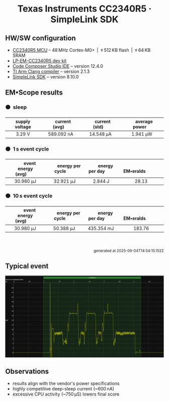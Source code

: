 
<h1 align="center">Texas Instruments CC2340R5 · SimpleLink SDK</h1>

## HW/SW configuration

* [CC2340R5 MCU](https://www.ti.com/product/CC2340R5) &ndash; 48&thinsp;MHz Cortex-M0+ &thinsp;|&thinsp; &le;&thinsp;512&thinsp;KB flash &thinsp;|&thinsp; &le;&thinsp;64&thinsp;KB SRAM
* [LP-EM-CC2340R5 dev kit](https://www.ti.com/tool/LP-EM-CC2340R5)
* [Code Composer Studio IDE](https://www.ti.com/tool/CCSTUDIO) &ndash; version 12.4.0
* [TI Arm Clang compiler](https://www.ti.com/tool/download/ARM-CGT-CLANG) &ndash; version 2.1.3
* [SimpleLink SDK](https://www.ti.com/tool/SIMPLELINK-LOWPOWER-SDK) &ndash; version 8.10.0


## EM&bull;Scope results

<!-- @emscope-pack:start -->


### 🟠&ensp;sleep

| supply voltage | &emsp;current (avg)&emsp; | &emsp;current (std)&emsp; | &emsp;average power&emsp;
|:---:|:---:|:---:|:---:|
| 3.29 V | 589.092 nA |  14.548 µA |   1.941 µW |

### 🟠&ensp;1&thinsp;s event cycle

| &emsp;&emsp;event energy (avg)&emsp;&emsp; | &emsp;&emsp;energy per cycle&emsp;&emsp; | &emsp;&emsp;energy per day&emsp;&emsp; | &emsp;&emsp;&emsp;**EM&bull;eralds**&emsp;&emsp;&emsp;
|:---:|:---:|:---:|:---:|
|  30.980 µJ |  32.921 µJ |   2.844 J | 28.13 |

### 🟠&ensp;10&thinsp;s event cycle

| &emsp;&emsp;event energy (avg)&emsp;&emsp; | &emsp;&emsp;energy per cycle&emsp;&emsp; | &emsp;&emsp;energy per day&emsp;&emsp; | &emsp;&emsp;&emsp;**EM&bull;eralds**&emsp;&emsp;&emsp;
|:---:|:---:|:---:|:---:|
|  30.980 µJ |  50.388 µJ | 435.354 mJ | 183.76 |

<br>
<p align="right"><sub>generated at 2025-09-04T14:54:15.152Z</sub></p>
    

<!-- @emscope-pack:end -->

## Typical event

<p align="center">
    <img src="event-B.png" alt="Event" width="900">
</p>

## Observations

* results align with the vendor's power specifications
* highly competitive deep-sleep current (~600&thinsp;nA)
* excessive CPU activity (~750&thinsp;&mu;S) lowers final score
